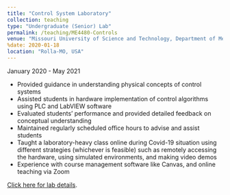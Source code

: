 ```yaml
---
title: "Control System Laboratory"
collection: teaching
type: "Undergraduate (Senior) Lab"
permalink: /teaching/ME4480-Controls
venue: "Missouri University of Science and Technology, Department of Mechanical and Aerospace engineering"
%date: 2020-01-18
location: "Rolla-MO, USA"
---
```

January 2020 - May 2021
  * Provided guidance in understanding physical concepts of control systems
  * Assisted students in hardware implementation of control algorithms using PLC and LabVIEW software
  * Evaluated students’ performance and provided detailed feedback on conceptual understanding
  * Maintained regularly scheduled office hours to advise and assist students
  * Taught a laboratory-heavy class online during Covid-19 situation using different strategies (whichever is feasible) such as remotely accessing the hardware, using simulated environments, and making video demos
  * Experience with course management software like Canvas, and online teaching via Zoom
  
[Click here for lab details](https://mae.mst.edu/facilities/learninglabcontrolsys/).
